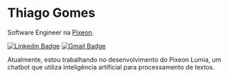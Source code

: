 # Thiago Gomes

Software Engineer na [Pixeon](https://www.pixeon.com/).

[![Linkedin Badge](https://img.shields.io/badge/-Thiago%20Gomes-42a4ff?style=flat-square&logo=Linkedin&logoColor=white&link=https://www.linkedin.com/in/thbmg/)](https://www.linkedin.com/in/thbmg/) 
[![Gmail Badge](https://img.shields.io/badge/-th.bmg5274@gmail.com-42a4ff?style=flat-square&logo=Gmail&logoColor=white&link=mailto:th.bmg5274@gmail.com)](mailto:th.bmg5274@gmail.com)

Atualmente, estou trabalhando no desenvolvimento do Pixeon Lumia, um chatbot que utiliza inteligência artificial para processamento de textos.
